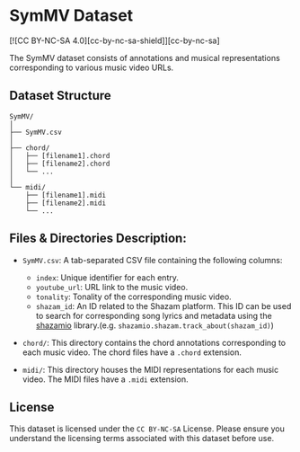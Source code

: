 # SymMV Dataset

[![CC BY-NC-SA 4.0][cc-by-nc-sa-shield]][cc-by-nc-sa]

The SymMV dataset consists of annotations and musical representations corresponding to various music video URLs.

## Dataset Structure

```
SymMV/
│
├── SymMV.csv
│
├── chord/
│   ├── [filename1].chord
│   ├── [filename2].chord
│   └── ...
│
└── midi/
    ├── [filename1].midi
    ├── [filename2].midi
    └── ...
```

## Files & Directories Description:

- `SymMV.csv`: A tab-separated CSV file containing the following columns:
  - `index`: Unique identifier for each entry.
  - `youtube_url`: URL link to the music video.
  - `tonality`: Tonality of the corresponding music video.
  - `shazam_id`: An ID related to the Shazam platform. This ID can be used to search for corresponding song lyrics and metadata using the [shazamio](https://github.com/bogdanoff/shazamio) library.(e.g. `shazamio.shazam.track_about(shazam_id)`)

- `chord/`: This directory contains the chord annotations corresponding to each music video. The chord files have a `.chord` extension.

- `midi/`: This directory houses the MIDI representations for each music video. The MIDI files have a `.midi` extension.

## License

This dataset is licensed under the `CC BY-NC-SA` License. Please ensure you understand the licensing terms associated with this dataset before use. 